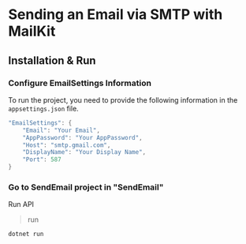 # Sending an Email via SMTP with MailKit
## Installation & Run
### Configure EmailSettings Information
To run the project, you need to provide the following information in the `appsettings.json` file.

```cs
"EmailSettings": {
    "Email": "Your Email",
    "AppPassword": "Your AppPassword",
    "Host": "smtp.gmail.com",
    "DisplayName": "Your Display Name",
    "Port": 587
}
```
### Go to SendEmail project in "SendEmail"
Run API
>run
```sh
dotnet run
```
